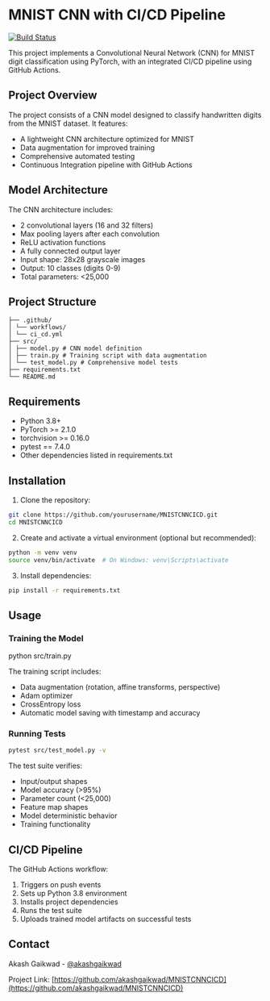 # MNIST CNN with CI/CD Pipeline

[![Build Status](https://github.com/akashgaikwad/MNISTCNNCICD/actions/workflows/ci_cd.yml/badge.svg)](https://github.com/akashgaikwad/MNISTCNNCICD/actions)

This project implements a Convolutional Neural Network (CNN) for MNIST digit classification using PyTorch, with an integrated CI/CD pipeline using GitHub Actions.

## Project Overview

The project consists of a CNN model designed to classify handwritten digits from the MNIST dataset. It features:
- A lightweight CNN architecture optimized for MNIST
- Data augmentation for improved training
- Comprehensive automated testing
- Continuous Integration pipeline with GitHub Actions

## Model Architecture

The CNN architecture includes:
- 2 convolutional layers (16 and 32 filters)
- Max pooling layers after each convolution
- ReLU activation functions
- A fully connected output layer
- Input shape: 28x28 grayscale images
- Output: 10 classes (digits 0-9)
- Total parameters: <25,000

## Project Structure

```
├── .github/
│ └── workflows/
│ └── ci_cd.yml
├── src/
│ ├── model.py # CNN model definition
│ ├── train.py # Training script with data augmentation
│ └── test_model.py # Comprehensive model tests
├── requirements.txt
└── README.md
```

## Requirements

- Python 3.8+
- PyTorch >= 2.1.0
- torchvision >= 0.16.0
- pytest == 7.4.0
- Other dependencies listed in requirements.txt

## Installation

1. Clone the repository:
```bash
git clone https://github.com/yourusername/MNISTCNNCICD.git
cd MNISTCNNCICD
```

2. Create and activate a virtual environment (optional but recommended):
```bash
python -m venv venv
source venv/bin/activate  # On Windows: venv\Scripts\activate
```

3. Install dependencies:
```bash
pip install -r requirements.txt
```

## Usage

### Training the Model

python src/train.py

The training script includes:
- Data augmentation (rotation, affine transforms, perspective)
- Adam optimizer
- CrossEntropy loss
- Automatic model saving with timestamp and accuracy

### Running Tests

```bash
pytest src/test_model.py -v
```

The test suite verifies:
- Input/output shapes
- Model accuracy (>95%)
- Parameter count (<25,000)
- Feature map shapes
- Model deterministic behavior
- Training functionality

## CI/CD Pipeline

The GitHub Actions workflow:
1. Triggers on push events
2. Sets up Python 3.8 environment
3. Installs project dependencies
4. Runs the test suite
5. Uploads trained model artifacts on successful tests


## Contact

Akash Gaikwad - [@akashgaikwad](https://github.com/akashgaikwad)

Project Link: [https://github.com/akashgaikwad/MNISTCNNCICD](https://github.com/akashgaikwad/MNISTCNNCICD)
